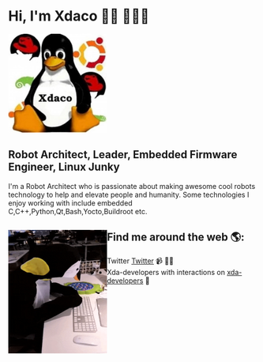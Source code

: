 # Hi, I'm Xdaco 👋🏾 👩🏾‍💻

<img src="https://github.com/xdaco/xdaco/blob/master/xdaco.png" alt="drawing" width="200" >

## Robot Architect, Leader, Embedded Firmware Engineer, Linux Junky

I'm a Robot Architect who is passionate about making awesome cool robots technology to help and elevate people and humanity. Some technologies I enjoy working with include embedded C,C++,Python,Qt,Bash,Yocto,Buildroot etc.

## Find me around the web 🌎: <a href="https://github.com/xdaco"><img align="left" width="200" height="250" src="https://github.com/xdaco/xdaco/blob/master/penguine-giphy.gif?raw=true"></a>
- Twitter <a href="https://twitter.com/xdaco_">Twitter</a> 📹 ✍🏾
- Xda-developers with interactions on <a href="https://forum.xda-developers.com/member.php?u=4149089"> xda-developers</a> 🏓
